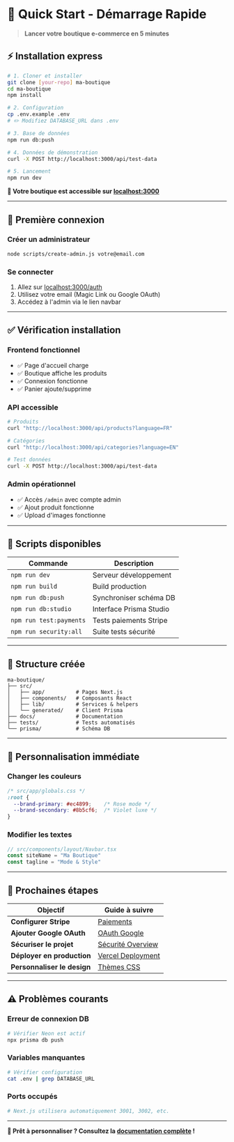 # 🚀 Quick Start - Démarrage Rapide

> **Lancer votre boutique e-commerce en 5 minutes**

## ⚡ Installation express

```bash
# 1. Cloner et installer
git clone [your-repo] ma-boutique
cd ma-boutique
npm install

# 2. Configuration
cp .env.example .env
# ✏️ Modifiez DATABASE_URL dans .env

# 3. Base de données
npm run db:push

# 4. Données de démonstration
curl -X POST http://localhost:3000/api/test-data

# 5. Lancement
npm run dev
```

**🎉 Votre boutique est accessible sur [localhost:3000](http://localhost:3000)**

---

## 🎯 Première connexion

### **Créer un administrateur**

```bash
node scripts/create-admin.js votre@email.com
```

### **Se connecter**

1. Allez sur [localhost:3000/auth](http://localhost:3000/auth)
2. Utilisez votre email (Magic Link ou Google OAuth)
3. Accédez à l'admin via le lien navbar

---

## ✅ Vérification installation

### **Frontend fonctionnel**
- ✅ Page d'accueil charge
- ✅ Boutique affiche les produits
- ✅ Connexion fonctionne
- ✅ Panier ajoute/supprime

### **API accessible**
```bash
# Produits
curl "http://localhost:3000/api/products?language=FR"

# Catégories  
curl "http://localhost:3000/api/categories?language=EN"

# Test données
curl -X POST http://localhost:3000/api/test-data
```

### **Admin opérationnel**
- ✅ Accès `/admin` avec compte admin
- ✅ Ajout produit fonctionne
- ✅ Upload d'images fonctionne

---

## 🔧 Scripts disponibles

| Commande | Description |
|----------|-------------|
| `npm run dev` | Serveur développement |
| `npm run build` | Build production |
| `npm run db:push` | Synchroniser schéma DB |
| `npm run db:studio` | Interface Prisma Studio |
| `npm run test:payments` | Tests paiements Stripe |
| `npm run security:all` | Suite tests sécurité |

---

## 📁 Structure créée

```
ma-boutique/
├── src/
│   ├── app/          # Pages Next.js
│   ├── components/   # Composants React
│   ├── lib/          # Services & helpers  
│   └── generated/    # Client Prisma
├── docs/             # Documentation
├── tests/            # Tests automatisés
└── prisma/           # Schéma DB
```

---

## 🎨 Personnalisation immédiate

### **Changer les couleurs**
```css
/* src/app/globals.css */
:root {
  --brand-primary: #ec4899;    /* Rose mode */
  --brand-secondary: #8b5cf6;  /* Violet luxe */
}
```

### **Modifier les textes**
```typescript
// src/components/layout/Navbar.tsx
const siteName = "Ma Boutique"
const tagline = "Mode & Style"
```

---

## 🔗 Prochaines étapes

| Objectif | Guide à suivre |
|----------|----------------|
| **Configurer Stripe** | [Paiements](/docs/1-setup/payments.md) |
| **Ajouter Google OAuth** | [OAuth Google](/docs/1-setup/authentication/google-oauth.md) |
| **Sécuriser le projet** | [Sécurité Overview](/docs/4-security/overview.md) |
| **Déployer en production** | [Vercel Deployment](/docs/6-deployment/vercel.md) |
| **Personnaliser le design** | [Thèmes CSS](/docs/7-customization/theming.md) |

---

## ⚠️ Problèmes courants

### **Erreur de connexion DB**
```bash
# Vérifier Neon est actif
npx prisma db push
```

### **Variables manquantes**
```bash
# Vérifier configuration
cat .env | grep DATABASE_URL
```

### **Ports occupés**
```bash
# Next.js utilisera automatiquement 3001, 3002, etc.
```

---

**🎯 Prêt à personnaliser ? Consultez la [documentation complète](/docs) !**
